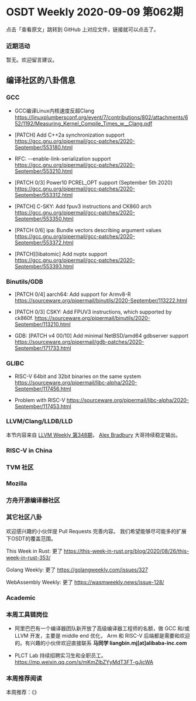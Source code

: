 # OSDT Weekly 2020-09-09 第062期

点击「查看原文」跳转到 GitHub 上对应文件，链接就可以点击了。

### 近期活动

暂无。欢迎留言建议。

## 编译社区的八卦信息

### GCC

- GCC编译Linux内核速度反超Clang
  https://linuxplumbersconf.org/event/7/contributions/802/attachments/652/1192/Measuring_Kernel_Compile_Times_w__Clang.pdf

- [PATCH] Add C++2a synchronization support
  https://gcc.gnu.org/pipermail/gcc-patches/2020-September/553180.html

- RFC: --enable-link-serialization support
  https://gcc.gnu.org/pipermail/gcc-patches/2020-September/553210.html

- [PATCH 0/3] Power10 PCREL_OPT support (September 5th 2020)
  https://gcc.gnu.org/pipermail/gcc-patches/2020-September/553312.html

- [PATCH] C-SKY: Add fpuv3 instructions and CK860 arch
  https://gcc.gnu.org/pipermail/gcc-patches/2020-September/553350.html

- [PATCH 0/6] ipa: Bundle vectors describing argument values
  https://gcc.gnu.org/pipermail/gcc-patches/2020-September/553372.html

- [PATCH][libatomic] Add nvptx support
  https://gcc.gnu.org/pipermail/gcc-patches/2020-September/553393.html

### Binutils/GDB

- [PATCH 0/4] aarch64: Add support for Armv8-R
  https://sourceware.org/pipermail/binutils/2020-September/113222.html

- [PATCH 0/3] CSKY: Add FPUV3 instructions, which supported by ck860f.
  https://sourceware.org/pipermail/binutils/2020-September/113210.html

- GDB: [PATCH v4 00/10] Add minimal NetBSD/amd64 gdbserver support
  https://sourceware.org/pipermail/gdb-patches/2020-September/171733.html

### GLIBC

- RISC-V 64bit and 32bit binaries on the same system
  https://sourceware.org/pipermail/libc-alpha/2020-September/117456.html

- Problem with RISC-V
  https://sourceware.org/pipermail/libc-alpha/2020-September/117453.html

### LLVM/Clang/LLDB/LLD

本节内容来自 [LLVM Weekly 第348期](http://llvmweekly.org/issue/348)，
[Alex Bradbury](https://www.linkedin.com/in/alex-bradbury/) 大哥持续稳定输出。



### RISC-V in China


### TVM 社区


### Mozilla


### 方舟开源编译器社区


### 其它社区八卦

欢迎感兴趣的小伙伴提 Pull Requests 完善内容。
我们希望能够尽可能多的扩展下OSDT的覆盖范围。

This Week in Rust: 更了
https://this-week-in-rust.org/blog/2020/08/26/this-week-in-rust-353/

Golang Weekly: 更了
https://golangweekly.com/issues/327

WebAssembly Weekly: 更了
https://wasmweekly.news/issue-128/

### Academic


### 本周工具链岗位

- 阿里巴巴有一个编译器团队新开放了高级编译器工程师的名额，做 GCC 和/或 LLVM 开发，主要是 middle end 优化， Arm 和 RISC-V 后端都是需要和欢迎的。有兴趣的小伙伴欢迎直接联系
  **马同学 liangbin.mj[at]alibaba-inc.com**

- PLCT Lab 持续招聘实习生和全职员工。
  https://mp.weixin.qq.com/s/mKmZlbZYyMdT3FT-gJjcWA

### 本周推荐阅读

本周推荐：《》
